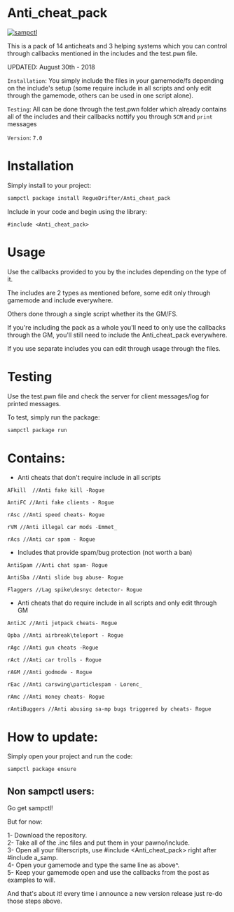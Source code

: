 # Anti_cheat_pack

[![sampctl](https://shields.southcla.ws/badge/sampctl-Anti_cheat_pack-2f2f2f.svg?style=for-the-badge)](https://github.com/RogueDrifter/Anti_cheat_pack)

This is a pack of 14 anticheats and 3 helping systems which you can control through callbacks mentioned
in the includes and the test.pwn file.

UPDATED: August 30th - 2018

`Installation`: You simply include the files in your gamemode/fs depending on the include's setup (some require include in all scripts and only edit through
the gamemode, others can be used in one script alone).

`Testing`: All can be done through the test.pwn folder which already contains all of the includes and their callbacks nottify you through `SCM` and `print` messages

`Version`: `7.0`

# Installation

Simply install to your project:

```bash
sampctl package install RogueDrifter/Anti_cheat_pack
```

Include in your code and begin using the library:

```pawn
#include <Anti_cheat_pack>
```

# Usage

Use the callbacks provided to you by the includes depending on the type of it.

The includes are 2 types as mentioned before, some edit only through gamemode and include everywhere.

Others done through a single script whether its the GM/FS.

If you're including the pack as a whole you'll need to only use the callbacks through the GM, you'll still need to include the Anti_cheat_pack everywhere.

If you use separate includes you can edit through usage through the files.

# Testing

Use the test.pwn file and check the server for client messages/log for printed messages.

To test, simply run the package:

```bash
sampctl package run
```

# Contains:

* Anti cheats that don't require include in all scripts
```
AFkill  //Anti fake kill -Rogue

AntiFC //Anti fake clients - Rogue

rAsc //Anti speed cheats- Rogue

rVM //Anti illegal car mods -Emmet_

rAcs //Anti car spam - Rogue
```
* Includes that provide spam/bug protection (not worth a ban)
```
AntiSpam //Anti chat spam- Rogue

AntiSba //Anti slide bug abuse- Rogue

Flaggers //Lag spike\desnyc detector- Rogue
```

* Anti cheats that do require include in all scripts and only edit through GM
```
AntiJC //Anti jetpack cheats- Rogue

Opba //Anti airbreak\teleport - Rogue

rAgc //Anti gun cheats -Rogue

rAct //Anti car trolls - Rogue

rAGM //Anti godmode - Rogue

rEac //Anti carswing\particlespam - Lorenc_

rAmc //Anti money cheats- Rogue

rAntiBuggers //Anti abusing sa-mp bugs triggered by cheats- Rogue
```

# How to update:

Simply open your project and run the code:

```bash
sampctl package ensure
```

## Non sampctl users:
Go get sampctl! 

But for now:

1- Download the repository.  
2- Take all of the .inc files and put them in your pawno/include.  
3- Open all your filterscripts, use #include <Anti_cheat_pack> right after #include a_samp.  
4- Open your gamemode and type the same line as above^.  
5- Keep your gamemode open and use the callbacks from the post as examples to will.  

And that's about it! every time i announce a new version release just re-do those steps above.
